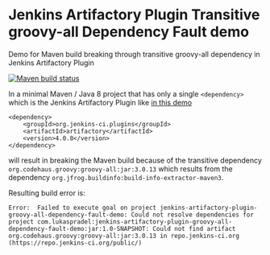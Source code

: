 # Jenkins Artifactory Plugin Transitive groovy-all Dependency Fault demo
Demo for Maven build breaking through transitive groovy-all dependency in Jenkins Artifactory Plugin

[![Maven build status](https://github.com/lpradel/jenkins-artifactory-plugin-groovy-all-dependency-fault-demo/actions/workflows/maven.yml/badge.svg)](https://github.com/lpradel/jenkins-artifactory-plugin-groovy-all-dependency-fault-demo/actions/workflows/maven.yml)

In a minimal Maven / Java 8 project that has only a single `<dependency>` which is the Jenkins Artifactory Plugin like [in this demo](https://github.com/lpradel/jenkins-artifactory-plugin-groovy-all-dependency-fault-demo/blob/main/pom.xml#L25)
```
<dependency>
    <groupId>org.jenkins-ci.plugins</groupId>
    <artifactId>artifactory</artifactId>
    <version>4.0.8</version>
</dependency>
```

will result in breaking the Maven build because of the transitive dependency `org.codehaus.groovy:groovy-all:jar:3.0.13` which results from the dependency `org.jfrog.buildinfo:build-info-extractor-maven3`.

Resulting build error is:
```
Error:  Failed to execute goal on project jenkins-artifactory-plugin-groovy-all-dependency-fault-demo: Could not resolve dependencies for project com.lukaspradel:jenkins-artifactory-plugin-groovy-all-dependency-fault-demo:jar:1.0-SNAPSHOT: Could not find artifact org.codehaus.groovy:groovy-all:jar:3.0.13 in repo.jenkins-ci.org (https://repo.jenkins-ci.org/public/)
```
